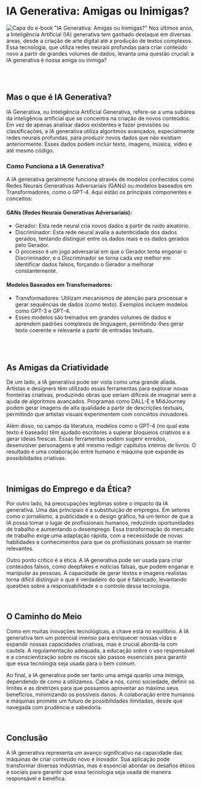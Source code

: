 # IA Generativa: Amigas ou Inimigas?
![Capa do e-book "IA Generativa: Amigas ou Inimigas?"](https://i.imgur.com/zyXqZGG.jpg)
Nos últimos anos, a Inteligência Artificial (IA) generativa tem ganhado destaque em diversas áreas, desde a criação de arte digital até a produção de textos complexos. Essa tecnologia, que utiliza redes neurais profundas para criar conteúdo novo a partir de grandes volumes de dados, levanta uma questão crucial: a IA generativa é nossa amiga ou inimiga?

<br>
<br>

## Mas o que é IA Generativa?
IA Generativa, ou Inteligência Artificial Generativa, refere-se a uma subárea da inteligência artificial que se concentra na criação de novos conteúdos. Em vez de apenas analisar dados existentes e fazer previsões ou classificações, a IA generativa utiliza algoritmos avançados, especialmente redes neurais profundas, para produzir novos dados que não existiam anteriormente. Esses dados podem incluir texto, imagens, música, vídeo e até mesmo código.

### Como Funciona a IA Generativa?
A IA generativa geralmente funciona através de modelos conhecidos como Redes Neurais Generativas Adversariais (GANs) ou modelos baseados em Transformadores, como o GPT-4. Aqui estão os principais componentes e conceitos:

  #### GANs (Redes Neurais Generativas Adversariais):

  - Gerador: Esta rede neural cria novos dados a partir de ruído aleatório.
  - Discriminador: Esta rede neural avalia a autenticidade dos dados gerados, tentando distinguir entre os dados reais e os dados gerados pelo Gerador.
  - O processo é um jogo adversarial em que o Gerador tenta enganar o Discriminador, e o Discriminador se torna cada vez melhor em identificar dados falsos, forçando o Gerador a melhorar constantemente.
  
  #### Modelos Baseados em Transformadores:

  - Transformadores: Utilizam mecanismos de atenção para processar e gerar sequências de dados (como texto). Exemplos incluem modelos como GPT-3 e GPT-4.
  - Esses modelos são treinados em grandes volumes de dados e aprendem padrões complexos de linguagem, permitindo-lhes gerar texto coerente e relevante a partir de entradas textuais.

<br>
<br>

## As Amigas da Criatividade
De um lado, a IA generativa pode ser vista como uma grande aliada. Artistas e designers têm utilizado essas ferramentas para explorar novas fronteiras criativas, produzindo obras que seriam difíceis de imaginar sem a ajuda de algoritmos avançados. Programas como DALL-E e MidJourney podem gerar imagens de alta qualidade a partir de descrições textuais, permitindo que artistas visuais experimentem com conceitos inovadores.

Além disso, no campo da literatura, modelos como o GPT-4 (no qual este texto é baseado) têm ajudado escritores a superar bloqueios criativos e a gerar ideias frescas. Essas ferramentas podem sugerir enredos, desenvolver personagens e até mesmo redigir capítulos inteiros de livros. O resultado é uma colaboração entre humano e máquina que expande as possibilidades criativas.

<br>

## Inimigas do Emprego e da Ética?
Por outro lado, há preocupações legítimas sobre o impacto da IA generativa. Uma das principais é a substituição de empregos. Em setores como o jornalismo, a publicidade e o design gráfico, há um temor de que a IA possa tomar o lugar de profissionais humanos, reduzindo oportunidades de trabalho e aumentando o desemprego. Essa transformação do mercado de trabalho exige uma adaptação rápida, com a necessidade de novas habilidades e conhecimentos para que os profissionais possam se manter relevantes.

Outro ponto crítico é a ética. A IA generativa pode ser usada para criar conteúdos falsos, como deepfakes e notícias falsas, que podem enganar e manipular as pessoas. A capacidade de gerar textos e imagens realistas torna difícil distinguir o que é verdadeiro do que é fabricado, levantando questões sobre a responsabilidade e o controle dessa tecnologia.

<br>

## O Caminho do Meio
Como em muitas inovações tecnológicas, a chave está no equilíbrio. A IA generativa tem um potencial imenso para enriquecer nossas vidas e expandir nossas capacidades criativas, mas é crucial abordá-la com cautela. A regulamentação adequada, a educação sobre o uso responsável e a conscientização sobre os riscos são passos essenciais para garantir que essa tecnologia seja usada para o bem comum.

Ao final, a IA generativa pode ser tanto uma amiga quanto uma inimiga, dependendo de como a utilizamos. Cabe a nós, como sociedade, definir os limites e as diretrizes para que possamos aproveitar ao máximo seus benefícios, minimizando os possíveis danos. A colaboração entre humanos e máquinas promete um futuro de possibilidades ilimitadas, desde que navegada com prudência e sabedoria.

<br>

## Conclusão
A IA generativa representa um avanço significativo na capacidade das máquinas de criar conteúdo novo e inovador. Sua aplicação pode transformar diversas indústrias, mas é essencial abordar os desafios éticos e sociais para garantir que essa tecnologia seja usada de maneira responsável e benéfica.
